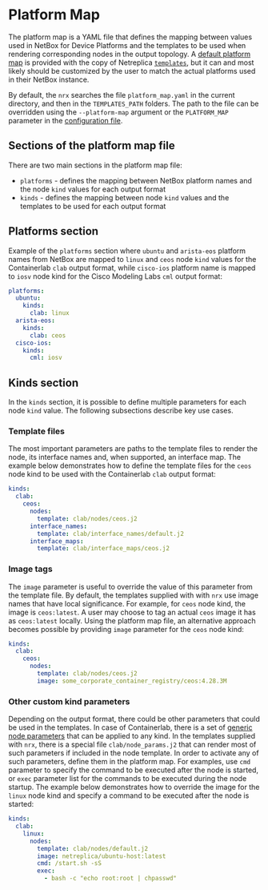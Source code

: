 # Platform Map

The platform map is a YAML file that defines the mapping between values used in NetBox for Device Platforms and the templates to be used when rendering corresponding nodes in the output topology. A [default platform map](https://github.com/netreplica/templates/blob/main/platform_map.yaml) is provided with the copy of Netreplica [`templates`](https://github.com/netreplica/templates), but it can and most likely should be customized by the user to match the actual platforms used in their NetBox instance.

By default, the `nrx` searches the file `platform_map.yaml` in the current directory, and then in the `TEMPLATES_PATH` folders. The path to the file can be overridden using the `--platform-map` argument or the `PLATFORM_MAP` parameter in the [configuration file](CONFIGURATION.md).

## Sections of the platform map file

There are two main sections in the platform map file:

- `platforms` - defines the mapping between NetBox platform names and the node `kind` values for each output format
- `kinds` - defines the mapping between node `kind` values and the templates to be used for each output format

## Platforms section

Example of the `platforms` section where `ubuntu` and `arista-eos` platform names from NetBox are mapped to `linux` and `ceos` node `kind` values for the Containerlab `clab` output format, while `cisco-ios` platform name is mapped to `iosv` node kind for the Cisco Modeling Labs `cml` output format:

```yaml
platforms:
  ubuntu:
    kinds:
      clab: linux
  arista-eos:
    kinds:
      clab: ceos
  cisco-ios:
    kinds:
      cml: iosv
```

## Kinds section

In the `kinds` section, it is possible to define multiple parameters for each node `kind` value. The following subsections describe key use cases.

### Template files

The most important parameters are paths to the template files to render the node, its interface names and, when supported, an interface map. The example below demonstrates how to define the template files for the `ceos` node kind to be used with the Containerlab `clab` output format:

```yaml
kinds:
  clab:
    ceos:
      nodes:
        template: clab/nodes/ceos.j2
      interface_names:
        template: clab/interface_names/default.j2
      interface_maps:
        template: clab/interface_maps/ceos.j2
```

### Image tags

The `image` parameter is useful to override the value of this parameter from the template file. By default, the templates supplied with with `nrx` use image names that have local significance. For example, for `ceos` node kind, the image is `ceos:latest`. A user may choose to tag an actual `ceos` image it has as `ceos:latest` locally. Using the platform map file, an alternative approach becomes possible by providing `image` parameter for the `ceos` node kind:

```yaml
kinds:
  clab:
    ceos:
      nodes:
        template: clab/nodes/ceos.j2
        image: some_corporate_container_registry/ceos:4.28.3M
```

### Other custom kind parameters

Depending on the output format, there could be other parameters that could be used in the templates. In case of Containerlab, there is a set of [generic node parameters](https://containerlab.dev/manual/nodes/) that can be applied to any kind. In the templates supplied with `nrx`, there is a special file `clab/node_params.j2` that can render most of such parameters if included in the node template. In order to activate any of such parameters, define them in the platform map. For examples, use `cmd` parameter to specify the command to be executed after the node is started, or `exec` parameter list for the commands to be executed during the node startup. The example below demonstrates how to override the image for the `linux` node kind and specify a command to be executed after the node is started:

```yaml
kinds:
  clab:
    linux:
      nodes:
        template: clab/nodes/default.j2
        image: netreplica/ubuntu-host:latest
        cmd: /start.sh -sS
        exec:
          - bash -c "echo root:root | chpasswd"
```